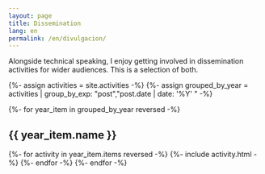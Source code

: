 ```yaml
---
layout: page
title: Dissemination
lang: en
permalink: /en/divulgacion/
---
```


Alongside technical speaking, I enjoy getting involved in dissemination activities for wider audiences. This is a selection of both.

{%- assign activities = site.activities -%}
{%- assign grouped_by_year = activities | group_by_exp: "post","post.date | date: '%Y' " -%}

{%- for year_item in grouped_by_year reversed -%}
<span style="display: block; ">
  <h2>{{ year_item.name }}</h2>
  {%- for activity in year_item.items reversed -%}
    {%- include activity.html -%}
  {%- endfor -%}
{%- endfor -%}
